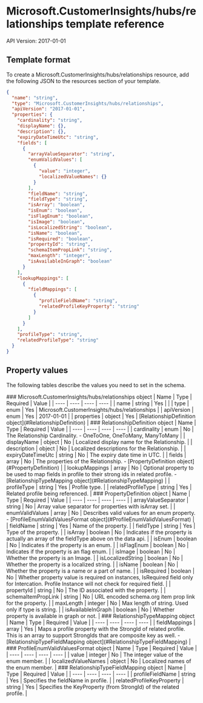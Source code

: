 # Microsoft.CustomerInsights/hubs/relationships template reference
API Version: 2017-01-01
## Template format

To create a Microsoft.CustomerInsights/hubs/relationships resource, add the following JSON to the resources section of your template.

```json
{
  "name": "string",
  "type": "Microsoft.CustomerInsights/hubs/relationships",
  "apiVersion": "2017-01-01",
  "properties": {
    "cardinality": "string",
    "displayName": {},
    "description": {},
    "expiryDateTimeUtc": "string",
    "fields": [
      {
        "arrayValueSeparator": "string",
        "enumValidValues": [
          {
            "value": "integer",
            "localizedValueNames": {}
          }
        ],
        "fieldName": "string",
        "fieldType": "string",
        "isArray": "boolean",
        "isEnum": "boolean",
        "isFlagEnum": "boolean",
        "isImage": "boolean",
        "isLocalizedString": "boolean",
        "isName": "boolean",
        "isRequired": "boolean",
        "propertyId": "string",
        "schemaItemPropLink": "string",
        "maxLength": "integer",
        "isAvailableInGraph": "boolean"
      }
    ],
    "lookupMappings": [
      {
        "fieldMappings": [
          {
            "profileFieldName": "string",
            "relatedProfileKeyProperty": "string"
          }
        ]
      }
    ],
    "profileType": "string",
    "relatedProfileType": "string"
  }
}
```
## Property values

The following tables describe the values you need to set in the schema.

<a id="Microsoft.CustomerInsights/hubs/relationships" />
### Microsoft.CustomerInsights/hubs/relationships object
|  Name | Type | Required | Value |
|  ---- | ---- | ---- | ---- |
|  name | string | Yes |  |
|  type | enum | Yes | Microsoft.CustomerInsights/hubs/relationships |
|  apiVersion | enum | Yes | 2017-01-01 |
|  properties | object | Yes | [RelationshipDefinition object](#RelationshipDefinition) |


<a id="RelationshipDefinition" />
### RelationshipDefinition object
|  Name | Type | Required | Value |
|  ---- | ---- | ---- | ---- |
|  cardinality | enum | No | The Relationship Cardinality. - OneToOne, OneToMany, ManyToMany |
|  displayName | object | No | Localized display name for the Relationship. |
|  description | object | No | Localized descriptions for the Relationship. |
|  expiryDateTimeUtc | string | No | The expiry date time in UTC. |
|  fields | array | No | The properties of the Relationship. - [PropertyDefinition object](#PropertyDefinition) |
|  lookupMappings | array | No | Optional property to be used to map fields in profile to their strong ids in related profile. - [RelationshipTypeMapping object](#RelationshipTypeMapping) |
|  profileType | string | Yes | Profile type. |
|  relatedProfileType | string | Yes | Related profile being referenced. |


<a id="PropertyDefinition" />
### PropertyDefinition object
|  Name | Type | Required | Value |
|  ---- | ---- | ---- | ---- |
|  arrayValueSeparator | string | No | Array value separator for properties with isArray set. |
|  enumValidValues | array | No | Describes valid values for an enum property. - [ProfileEnumValidValuesFormat object](#ProfileEnumValidValuesFormat) |
|  fieldName | string | Yes | Name of the property. |
|  fieldType | string | Yes | Type of the property. |
|  isArray | boolean | No | Indicates if the property is actually an array of the fieldType above on the data api. |
|  isEnum | boolean | No | Indicates if the property is an enum. |
|  isFlagEnum | boolean | No | Indicates if the property is an flag enum. |
|  isImage | boolean | No | Whether the property is an Image. |
|  isLocalizedString | boolean | No | Whether the property is a localized string. |
|  isName | boolean | No | Whether the property is a name or a part of name. |
|  isRequired | boolean | No | Whether property value is required on instances, IsRequired field only for Intercation. Profile Instance will not check for required field. |
|  propertyId | string | No | The ID associated with the property. |
|  schemaItemPropLink | string | No | URL encoded schema.org item prop link for the property. |
|  maxLength | integer | No | Max length of string. Used only if type is string. |
|  isAvailableInGraph | boolean | No | Whether property is available in graph or not. |


<a id="RelationshipTypeMapping" />
### RelationshipTypeMapping object
|  Name | Type | Required | Value |
|  ---- | ---- | ---- | ---- |
|  fieldMappings | array | Yes | Maps a profile property with the StrongId of related profile. This is an array to support StrongIds that are composite key as well. - [RelationshipTypeFieldMapping object](#RelationshipTypeFieldMapping) |


<a id="ProfileEnumValidValuesFormat" />
### ProfileEnumValidValuesFormat object
|  Name | Type | Required | Value |
|  ---- | ---- | ---- | ---- |
|  value | integer | No | The integer value of the enum member. |
|  localizedValueNames | object | No | Localized names of the enum member. |


<a id="RelationshipTypeFieldMapping" />
### RelationshipTypeFieldMapping object
|  Name | Type | Required | Value |
|  ---- | ---- | ---- | ---- |
|  profileFieldName | string | Yes | Specifies the fieldName in profile. |
|  relatedProfileKeyProperty | string | Yes | Specifies the KeyProperty (from StrongId) of the related profile. |

